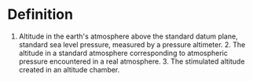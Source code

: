# Definition

1.  Altitude in the earth's atmosphere above the standard datum plane,
    standard sea level pressure, measured by a pressure altimeter. 2.
    The altitude in a standard atmosphere corresponding to atmospheric
    pressure encountered in a real atmosphere. 3. The stimulated
    altitude created in an altitude chamber.
